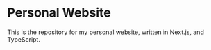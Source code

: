 # Personal Website

This is the repository for my personal website, written in Next.js, and TypeScript.
